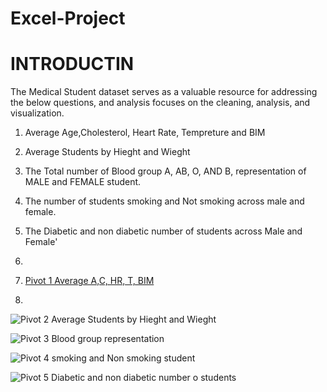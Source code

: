 # Excel-Project
# INTRODUCTIN

The Medical Student dataset serves as a valuable resource for addressing the below questions, and analysis focuses on the cleaning, analysis, and visualization.

1. Average Age,Cholesterol, Heart Rate, Tempreture and BIM

2. Average Students by Hieght and Wieght

3. The Total number of Blood group A, AB, O, AND B, representation of MALE and FEMALE student.

4. The number of students smoking and Not smoking across male and female.

5. The Diabetic and non diabetic number of students across Male and Female'
6.
7. [Pivot 1 Average A,C, HR, T, BIM](https://github.com/Tonyigba/Excel-Project/assets/143624967/48d5f03d-a407-4441-a52d-b8250fbbb428)
8. 
![Pivot 2 Average Students by Hieght and Wieght](https://github.com/Tonyigba/Excel-Project/assets/143624967/5a29b5dd-4b73-4978-a676-8f1915c7deb3)

![Pivot 3 Blood group representation](https://github.com/Tonyigba/Excel-Project/assets/143624967/300686e1-be3a-42cd-8ad0-f94febdfd163)

![Pivot 4 smoking and Non smoking student](https://github.com/Tonyigba/Excel-Project/assets/143624967/a8dc8f4c-4803-48cb-9b87-c84517b48cb7)

![Pivot 5 Diabetic and non diabetic number o students](https://github.com/Tonyigba/Excel-Project/assets/143624967/e215f871-ea77-44e7-a654-72753957031b)


